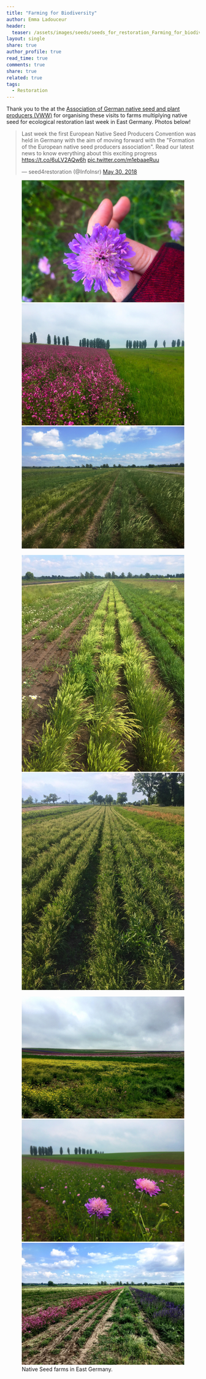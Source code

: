 ```yaml
---
title: "Farming for Biodiversity"
author: Emma Ladouceur
header:
  teaser: /assets/images/seeds/seeds_for_restoration_Farming_for_biodiversity_2_Emma_Ladouceur.jpg
layout: single
share: true
author_profile: true
read_time: true
comments: true
share: true
related: true
tags:
  - Restoration
---
```



Thank you to the at the [Association of German native seed and plant producers (VWW)](https://www.natur-im-vww.de/en/) for organising these visits to farms multiplying native seed for ecological restoration last week in East Germany. Photos below!


<blockquote class="twitter-tweet" data-lang="en"><p lang="en" dir="ltr">Last week the first European Native Seed Producers Convention was held in Germany with the aim of moving forward with the &quot;Formation of the European native seed producers association&quot;. Read our latest news to know everything about this exciting progress <a href="https://t.co/6uLV2AQw6h">https://t.co/6uLV2AQw6h</a> <a href="https://t.co/m1ebaaeRuu">pic.twitter.com/m1ebaaeRuu</a></p>&mdash; seed4restoration (@InfoInsr) <a href="https://twitter.com/InfoInsr/status/1001855192902651906?ref_src=twsrc%5Etfw">May 30, 2018</a></blockquote>
<script async src="https://platform.twitter.com/widgets.js" charset="utf-8"></script>


<figure class="third">
	<img src="/assets/images/seeds/seeds_for_restoration_Farming_for_biodiversity_3_Emma_Ladouceur.jpg">
	<img src="/assets/images/seeds/seeds_for_restoration_Farming_for_biodiversity_2_Emma_Ladouceur.jpg">
	<img src="/assets/images/seeds/seeds_for_restoration_Farming_for_biodiversity_5_Emma_Ladouceur.jpg">
</figure>

<figure class="half">
    <a href="/assets/images/seeds/seeds_for_restoration_Farming_for_biodiversity_1_Emma_Ladouceur.jpg"><img src="/assets/images/seeds/seeds_for_restoration_Farming_for_biodiversity_1_Emma_Ladouceur.jpg"></a>
    <a href="/assets/images/seeds/seeds_for_restoration_Farming_for_biodiversity_4_Emma_Ladouceur.jpg"><img src="/assets/images/seeds/seeds_for_restoration_Farming_for_biodiversity_4_Emma_Ladouceur.jpg"></a>
</figure>

<figure class="third">
	<img src="/assets/images/seeds/seeds_for_restoration_Farming_for_biodiversity_6_Emma_Ladouceur.jpg">
	<img src="/assets/images/seeds/seeds_for_restoration_Farming_for_biodiversity_7_Emma_Ladouceur.jpg">
	<img src="/assets/images/seeds/seeds_for_restoration_Farming_for_biodiversity_8_Emma_Ladouceur.jpg">
	<figcaption>Native Seed farms in East Germany.</figcaption>
</figure>